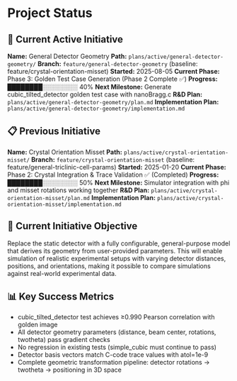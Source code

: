 # Project Status

## 📍 Current Active Initiative

**Name:** General Detector Geometry
**Path:** `plans/active/general-detector-geometry/`
**Branch:** `feature/general-detector-geometry` (baseline: feature/crystal-orientation-misset)
**Started:** 2025-08-05
**Current Phase:** Phase 3: Golden Test Case Generation (Phase 2 Complete ✅)
**Progress:** ████████░░░░░░░░ 40%
**Next Milestone:** Generate cubic_tilted_detector golden test case with nanoBragg.c
**R&D Plan:** `plans/active/general-detector-geometry/plan.md`
**Implementation Plan:** `plans/active/general-detector-geometry/implementation.md`

## 📋 Previous Initiative

**Name:** Crystal Orientation Misset
**Path:** `plans/active/crystal-orientation-misset/`
**Branch:** `feature/crystal-orientation-misset` (baseline: feature/general-triclinic-cell-params)
**Started:** 2025-01-20
**Current Phase:** Phase 2: Crystal Integration & Trace Validation ✅ (Completed)
**Progress:** ████████░░░░░░░░ 50%
**Next Milestone:** Simulator integration with phi and misset rotations working together
**R&D Plan:** `plans/active/crystal-orientation-misset/plan.md`
**Implementation Plan:** `plans/active/crystal-orientation-misset/implementation.md`

## 🎯 Current Initiative Objective

Replace the static detector with a fully configurable, general-purpose model that derives its geometry from user-provided parameters. This will enable simulation of realistic experimental setups with varying detector distances, positions, and orientations, making it possible to compare simulations against real-world experimental data.

## 📊 Key Success Metrics

- cubic_tilted_detector test achieves ≥0.990 Pearson correlation with golden image
- All detector geometry parameters (distance, beam center, rotations, twotheta) pass gradient checks
- No regression in existing tests (simple_cubic must continue to pass)
- Detector basis vectors match C-code trace values with atol=1e-9
- Complete geometric transformation pipeline: detector rotations → twotheta → positioning in 3D space